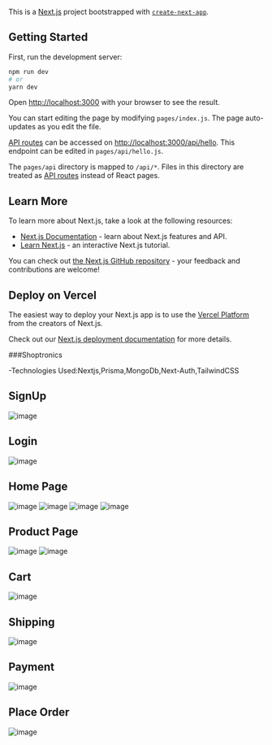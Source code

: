 This is a [Next.js](https://nextjs.org/) project bootstrapped with [`create-next-app`](https://github.com/vercel/next.js/tree/canary/packages/create-next-app).

## Getting Started

First, run the development server:

```bash
npm run dev
# or
yarn dev
```

Open [http://localhost:3000](http://localhost:3000) with your browser to see the result.

You can start editing the page by modifying `pages/index.js`. The page auto-updates as you edit the file.

[API routes](https://nextjs.org/docs/api-routes/introduction) can be accessed on [http://localhost:3000/api/hello](http://localhost:3000/api/hello). This endpoint can be edited in `pages/api/hello.js`.

The `pages/api` directory is mapped to `/api/*`. Files in this directory are treated as [API routes](https://nextjs.org/docs/api-routes/introduction) instead of React pages.

## Learn More

To learn more about Next.js, take a look at the following resources:

- [Next.js Documentation](https://nextjs.org/docs) - learn about Next.js features and API.
- [Learn Next.js](https://nextjs.org/learn) - an interactive Next.js tutorial.

You can check out [the Next.js GitHub repository](https://github.com/vercel/next.js/) - your feedback and contributions are welcome!

## Deploy on Vercel

The easiest way to deploy your Next.js app is to use the [Vercel Platform](https://vercel.com/new?utm_medium=default-template&filter=next.js&utm_source=create-next-app&utm_campaign=create-next-app-readme) from the creators of Next.js.

Check out our [Next.js deployment documentation](https://nextjs.org/docs/deployment) for more details.

###Shoptronics

-Technologies Used:Nextjs,Prisma,MongoDb,Next-Auth,TailwindCSS

## SignUp

![image](https://user-images.githubusercontent.com/56317420/176986969-021b26dc-e601-46fc-ba6e-9a80063a6779.png)

## Login

![image](https://user-images.githubusercontent.com/56317420/176986992-6145c175-8c7c-4d84-b978-9082187ef8a8.png)

## Home Page

![image](https://user-images.githubusercontent.com/56317420/176987009-3fd3d12b-a059-4c9a-be76-237d7433b35b.png)
![image](https://user-images.githubusercontent.com/56317420/176987014-dbbbcc29-15f7-4020-b616-89f69a49d0d8.png)
![image](https://user-images.githubusercontent.com/56317420/176987030-4319bb5b-e203-4040-8c97-ec44eb9aa237.png)
![image](https://user-images.githubusercontent.com/56317420/176987331-61b2f32c-b02f-4fa7-b70e-dc928765374d.png)

## Product Page

![image](https://user-images.githubusercontent.com/56317420/176987390-70e3ef91-059b-4d7e-9666-040ed4ec461b.png)
![image](https://user-images.githubusercontent.com/56317420/176987400-df10e9f3-dcf7-493b-988a-979d51022d21.png)

## Cart

![image](https://user-images.githubusercontent.com/56317420/176987436-ac71ce20-ff60-479e-a812-f7affd7973db.png)

## Shipping

![image](https://user-images.githubusercontent.com/56317420/176987443-f0ebf4ef-d76c-40be-a529-fe208cf893e7.png)

## Payment

![image](https://user-images.githubusercontent.com/56317420/176987453-ed738954-a14f-442c-9922-90767177b90b.png)

## Place Order

![image](https://user-images.githubusercontent.com/56317420/176987462-dad7c1b1-add5-455d-9757-1aceca488b74.png)